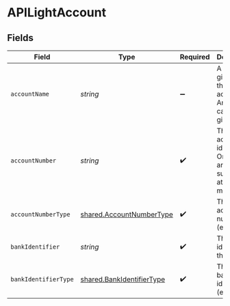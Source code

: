 # APILightAccount


## Fields

| Field                                                                  | Type                                                                   | Required                                                               | Description                                                            |
| ---------------------------------------------------------------------- | ---------------------------------------------------------------------- | ---------------------------------------------------------------------- | ---------------------------------------------------------------------- |
| `accountName`                                                          | *string*                                                               | :heavy_minus_sign:                                                     | A name given to this account. Any name can be given.                   |
| `accountNumber`                                                        | *string*                                                               | :heavy_check_mark:                                                     | The account identifier. Only IBANs are supported at the moment.        |
| `accountNumberType`                                                    | [shared.AccountNumberType](../../models/shared/accountnumbertype.md)   | :heavy_check_mark:                                                     | The type of account number (e.g. IBAN).                                |
| `bankIdentifier`                                                       | *string*                                                               | :heavy_check_mark:                                                     | The identifier of the bank.                                            |
| `bankIdentifierType`                                                   | [shared.BankIdentifierType](../../models/shared/bankidentifiertype.md) | :heavy_check_mark:                                                     | The type of bank identifier (e.g. BIC).                                |